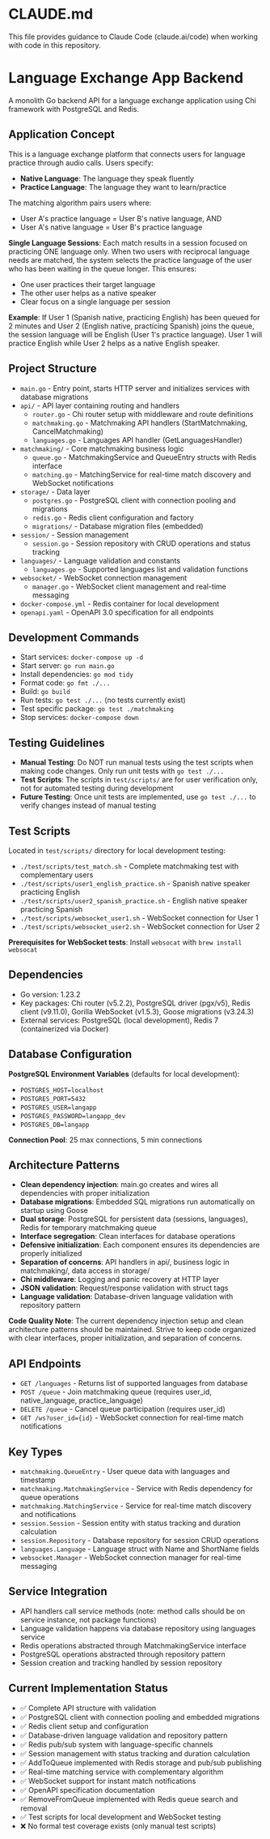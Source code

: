 # CLAUDE.md

This file provides guidance to Claude Code (claude.ai/code) when working with code in this repository.

# Language Exchange App Backend

A monolith Go backend API for a language exchange application using Chi framework with PostgreSQL and Redis.

## Application Concept
This is a language exchange platform that connects users for language practice through audio calls. Users specify:
- **Native Language**: The language they speak fluently
- **Practice Language**: The language they want to learn/practice

The matching algorithm pairs users where:
- User A's practice language = User B's native language, AND
- User A's native language = User B's practice language

**Single Language Sessions**: Each match results in a session focused on practicing ONE language only. When two users with reciprocal language needs are matched, the system selects the practice language of the user who has been waiting in the queue longer. This ensures:
- One user practices their target language
- The other user helps as a native speaker
- Clear focus on a single language per session

**Example**: If User 1 (Spanish native, practicing English) has been queued for 2 minutes and User 2 (English native, practicing Spanish) joins the queue, the session language will be English (User 1's practice language). User 1 will practice English while User 2 helps as a native English speaker.

## Project Structure
- `main.go` - Entry point, starts HTTP server and initializes services with database migrations
- `api/` - API layer containing routing and handlers
  - `router.go` - Chi router setup with middleware and route definitions
  - `matchmaking.go` - Matchmaking API handlers (StartMatchmaking, CancelMatchmaking)
  - `languages.go` - Languages API handler (GetLanguagesHandler)
- `matchmaking/` - Core matchmaking business logic
  - `queue.go` - MatchmakingService and QueueEntry structs with Redis interface
  - `matching.go` - MatchingService for real-time match discovery and WebSocket notifications
- `storage/` - Data layer
  - `postgres.go` - PostgreSQL client with connection pooling and migrations
  - `redis.go` - Redis client configuration and factory
  - `migrations/` - Database migration files (embedded)
- `session/` - Session management
  - `session.go` - Session repository with CRUD operations and status tracking
- `languages/` - Language validation and constants
  - `languages.go` - Supported languages list and validation functions
- `websocket/` - WebSocket connection management
  - `manager.go` - WebSocket client management and real-time messaging
- `docker-compose.yml` - Redis container for local development
- `openapi.yaml` - OpenAPI 3.0 specification for all endpoints

## Development Commands
- Start services: `docker-compose up -d`
- Start server: `go run main.go`
- Install dependencies: `go mod tidy`
- Format code: `go fmt ./...`
- Build: `go build`
- Run tests: `go test ./...` (no tests currently exist)
- Test specific package: `go test ./matchmaking`
- Stop services: `docker-compose down`

## Testing Guidelines
- **Manual Testing**: Do NOT run manual tests using the test scripts when making code changes. Only run unit tests with `go test ./...`
- **Test Scripts**: The scripts in `test/scripts/` are for user verification only, not for automated testing during development
- **Future Testing**: Once unit tests are implemented, use `go test ./...` to verify changes instead of manual testing

## Test Scripts
Located in `test/scripts/` directory for local development testing:
- `./test/scripts/test_match.sh` - Complete matchmaking test with complementary users
- `./test/scripts/user1_english_practice.sh` - Spanish native speaker practicing English
- `./test/scripts/user2_spanish_practice.sh` - English native speaker practicing Spanish
- `./test/scripts/websocket_user1.sh` - WebSocket connection for User 1
- `./test/scripts/websocket_user2.sh` - WebSocket connection for User 2

**Prerequisites for WebSocket tests**: Install `websocat` with `brew install websocat`

## Dependencies
- Go version: 1.23.2
- Key packages: Chi router (v5.2.2), PostgreSQL driver (pgx/v5), Redis client (v9.11.0), Gorilla WebSocket (v1.5.3), Goose migrations (v3.24.3)
- External services: PostgreSQL (local development), Redis 7 (containerized via Docker)

## Database Configuration
**PostgreSQL Environment Variables** (defaults for local development):
- `POSTGRES_HOST=localhost`
- `POSTGRES_PORT=5432`
- `POSTGRES_USER=langapp`
- `POSTGRES_PASSWORD=langapp_dev`
- `POSTGRES_DB=langapp`

**Connection Pool**: 25 max connections, 5 min connections

## Architecture Patterns
- **Clean dependency injection**: main.go creates and wires all dependencies with proper initialization
- **Database migrations**: Embedded SQL migrations run automatically on startup using Goose
- **Dual storage**: PostgreSQL for persistent data (sessions, languages), Redis for temporary matchmaking queue
- **Interface segregation**: Clean interfaces for database operations
- **Defensive initialization**: Each component ensures its dependencies are properly initialized
- **Separation of concerns**: API handlers in api/, business logic in matchmaking/, data access in storage/
- **Chi middleware**: Logging and panic recovery at HTTP layer
- **JSON validation**: Request/response validation with struct tags
- **Language validation**: Database-driven language validation with repository pattern

**Code Quality Note**: The current dependency injection setup and clean architecture patterns should be maintained. Strive to keep code organized with clear interfaces, proper initialization, and separation of concerns.

## API Endpoints
- `GET /languages` - Returns list of supported languages from database
- `POST /queue` - Join matchmaking queue (requires user_id, native_language, practice_language)
- `DELETE /queue` - Cancel queue participation (requires user_id)
- `GET /ws?user_id={id}` - WebSocket connection for real-time match notifications

## Key Types
- `matchmaking.QueueEntry` - User queue data with languages and timestamp
- `matchmaking.MatchmakingService` - Service with Redis dependency for queue operations
- `matchmaking.MatchingService` - Service for real-time match discovery and notifications
- `session.Session` - Session entity with status tracking and duration calculation
- `session.Repository` - Database repository for session CRUD operations
- `languages.Language` - Language struct with Name and ShortName fields
- `websocket.Manager` - WebSocket connection manager for real-time messaging

## Service Integration
- API handlers call service methods (note: method calls should be on service instance, not package functions)
- Language validation happens via database repository using languages service
- Redis operations abstracted through MatchmakingService interface
- PostgreSQL operations abstracted through repository pattern
- Session creation and tracking handled by session repository

## Current Implementation Status
- ✅ Complete API structure with validation
- ✅ PostgreSQL client with connection pooling and embedded migrations
- ✅ Redis client setup and configuration
- ✅ Database-driven language validation and repository pattern
- ✅ Redis pub/sub system with language-specific channels
- ✅ Session management with status tracking and duration calculation
- ✅ AddToQueue implemented with Redis storage and pub/sub publishing
- ✅ Real-time matching service with complementary algorithm
- ✅ WebSocket support for instant match notifications
- ✅ OpenAPI specification documentation
- ✅ RemoveFromQueue implemented with Redis queue search and removal
- ✅ Test scripts for local development and WebSocket testing
- ❌ No formal test coverage exists (only manual test scripts)